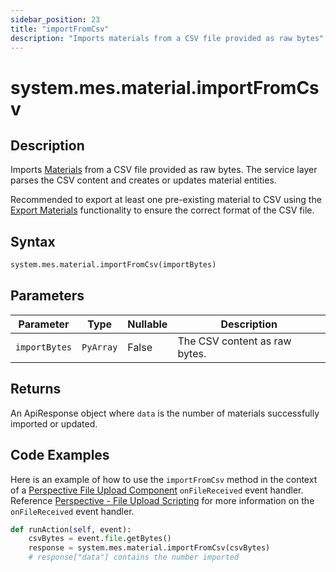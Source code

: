 ```yaml
---
sidebar_position: 23
title: "importFromCsv"
description: "Imports materials from a CSV file provided as raw bytes"
---
```


# system.mes.material.importFromCsv

## Description

Imports [Materials](../../data-model/material-model/material) from a CSV file provided as raw bytes.
The service layer parses the CSV content and creates or updates material entities.

Recommended to export at least one pre-existing material to CSV using the [Export Materials](export-materials-as-csv.md)
functionality to ensure the correct format of the CSV file.

## Syntax

```python
system.mes.material.importFromCsv(importBytes)
```

## Parameters

| Parameter      | Type      | Nullable | Description                   |
|----------------|-----------|----------|-------------------------------|
| `importBytes`  | `PyArray` | False    | The CSV content as raw bytes. |

## Returns

An ApiResponse object where `data` is the number of materials successfully imported or updated.

## Code Examples

Here is an example of how to use the `importFromCsv` method in the context of a [Perspective File Upload Component](https://www.docs.inductiveautomation.com/docs/8.1/appendix/components/perspective-components/perspective-input-palette/perspective-file-upload)
`onFileReceived` event handler. Reference [Perspective - File Upload Scripting](https://www.docs.inductiveautomation.com/docs/8.1/appendix/components/perspective-components/perspective-input-palette/perspective-file-upload/perspective-file-upload-scripting)
for more information on the `onFileReceived` event handler.

```python
def runAction(self, event):
	csvBytes = event.file.getBytes()
	response = system.mes.material.importFromCsv(csvBytes)
	# response["data"] contains the number imported
```
